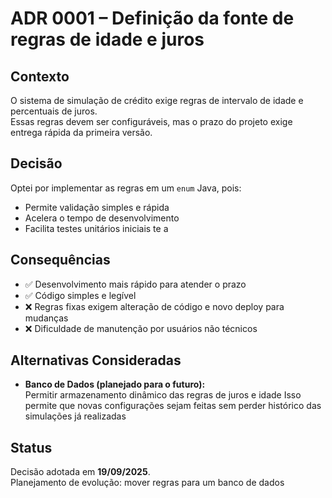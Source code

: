 # ADR 0001 – Definição da fonte de regras de idade e juros

## Contexto
O sistema de simulação de crédito exige regras de intervalo de idade e percentuais de juros.  
Essas regras devem ser configuráveis, mas o prazo do projeto exige entrega rápida da primeira versão.

## Decisão
Optei por implementar as regras em um `enum` Java, pois:
- Permite validação simples e rápida
- Acelera o tempo de desenvolvimento
- Facilita testes unitários iniciais
te a 
## Consequências
- ✅ Desenvolvimento mais rápido para atender o prazo
- ✅ Código simples e legível
- ❌ Regras fixas exigem alteração de código e novo deploy para mudanças
- ❌ Dificuldade de manutenção por usuários não técnicos

## Alternativas Consideradas
- **Banco de Dados (planejado para o futuro):**  
  Permitir armazenamento dinâmico das regras de juros e idade
  Isso permite que novas configurações sejam feitas sem perder histórico das simulações já realizadas

## Status
Decisão adotada em **19/09/2025**.  
Planejamento de evolução: mover regras para um banco de dados